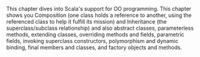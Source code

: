 This chapter dives into Scala's support for OO programming. 
This chapter shows you Composition (one class holds a reference to another, using the referenced class to help it
fulfill its mission) and Inheritance (the superclass/subclass relationship) and also abstract classes, parameterless
methods, extending classes, overriding methods and fields, parametric fields,
invoking superclass constructors, polymorphism and dynamic binding, final
members and classes, and factory objects and methods.